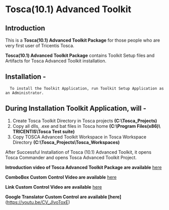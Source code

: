 # Tosca(10.1) Advanced Toolkit

## Introduction

   This is a **Tosca(10.1) Advanced Toolkit Package** for those people who are very first user of Tricentis Tosca.

   **Tosca(10.1) Advanced Toolkit Package** contains Toolkit Setup files and Artifacts for Tosca Advanced Toolkit installation.

## Installation -
        
      To install the Toolkit Application, run Toolkit Setup Application as an Administrator.
   
## During Installation Toolkit Application, will -

 1. Create Tosca Toolkit Directory in Tosca projects **(C:\Tosca_Projects)**
 2. Copy all dlls, .exe and bat files in Tosca home **(C:\Program Files(x86)\ TRICENTIS\Tosca Test suite)**
 3. Copy TOSCA Advanced Toolkit Workspace in Tosca Workspace Directory **(C:\Tosca_Projects\Tosca_Workspaces)**
 
   After Successful Installation of Tosca (10.1) Advanced Toolkit, it opens Tosca Commander and opens
Tosca Advanced Toolkit Project.

   **Introduction video of Tosca Advanced Toolkit Package are available** [here](https://youtu.be/KT0V7Zs0Vi4)
   
   **ComboBox Custom Control Video are available** [here](https://youtu.be/qUhCJtykU74)
   
   **Link Custom Control Video are available** [here](https://youtu.be/-tQoH294Tu0)
   
   **Google Translator Custom Control are available [here]**(https://youtu.be/CV_JlvoToxE)
